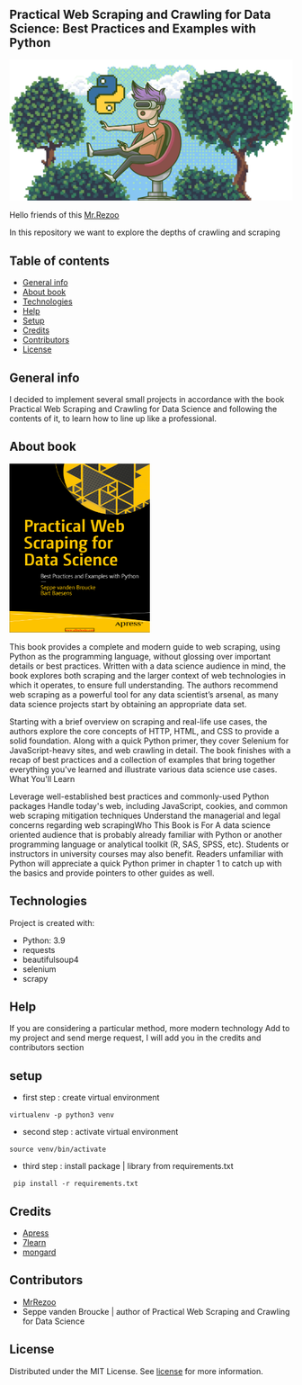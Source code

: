 ## Practical Web Scraping and Crawling for Data Science: Best Practices and Examples with Python

![python](assets/real_python.png)

Hello friends of this [Mr.Rezoo](https://www.linkedin.com/in/reza-mobaraki/)

In this repository we want to explore the depths of crawling and scraping

## Table of contents

* [General info](#General-info)
* [About book](#About-book)
* [Technologies](#Technologies)
* [Help](#Help)
* [Setup](#Setup)
* [Credits](#credits)
* [Contributors](#Contributors)
* [License](#license)

## General info

I decided to implement several small projects in accordance with the book
Practical Web Scraping and Crawling for Data Science and following the contents
of it, to learn how to line up like a professional.

## About book

<img src="assets/book.png" width="250" height="300" />

This book provides a complete and modern guide to web scraping, using Python as
the programming language, without glossing over important details or best
practices. Written with a data science audience in mind, the book explores both
scraping and the larger context of web technologies in which it operates, to
ensure full understanding. The authors recommend web scraping as a powerful tool
for any data scientist’s arsenal, as many data science projects start by
obtaining an appropriate data set.

Starting with a brief overview on scraping and real-life use cases, the authors
explore the core concepts of HTTP, HTML, and CSS to provide a solid foundation.
Along with a quick Python primer, they cover Selenium for JavaScript-heavy
sites, and web crawling in detail. The book finishes with a recap of best
practices and a collection of examples that bring together everything you've
learned and illustrate various data science use cases. What You'll Learn

Leverage well-established best practices and commonly-used Python packages
Handle today's web, including JavaScript, cookies, and common web scraping
mitigation techniques Understand the managerial and legal concerns regarding web
scrapingWho This Book is For A data science oriented audience that is probably
already familiar with Python or another programming language or analytical
toolkit (R, SAS, SPSS, etc). Students or instructors in university courses may
also benefit. Readers unfamiliar with Python will appreciate a quick Python
primer in chapter 1 to catch up with the basics and provide pointers to other
guides as well.

## Technologies

Project is created with:

* Python: 3.9
* requests
* beautifulsoup4
* selenium
* scrapy

## Help

If you are considering a particular method, more modern technology Add to my
project and send merge request, I will add you in the credits and contributors
section

## setup

* first step : create virtual environment

```shell
virtualenv -p python3 venv 
```

* second step : activate virtual environment

```shell
source venv/bin/activate  
```

* third step : install package | library from requirements.txt

```shell
 pip install -r requirements.txt
```

## Credits

* [Apress](https://github.com/Apress/practical-web-scraping-for-data-science)
* [7learn](https://www.7learn.ac/)
* [mongard](https://www.mongard.ir/courses/python-web-scraping/)

## Contributors

* [MrRezoo](https://github.com/MrRezoo)
* Seppe vanden Broucke | author of Practical Web Scraping and Crawling for Data Science 

## License

Distributed under the MIT License. See [license](LICENSE) for more information.
